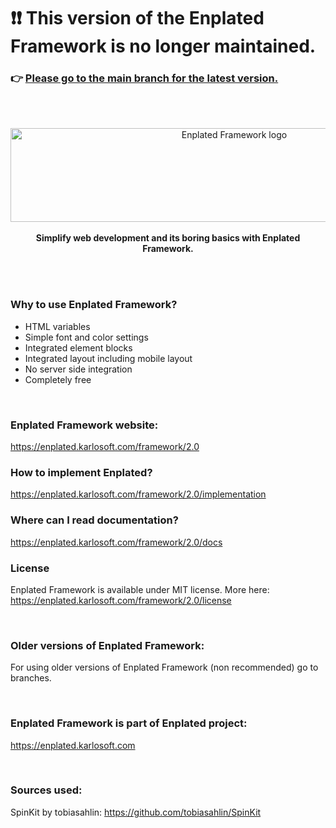 # ❗️❗️ This version of the Enplated Framework is no longer maintained.

### 👉 [Please go to the main branch for the latest version.](https://github.com/K-cermak/Enplated-Framework)

<br><br>

<p align="center">
    <a href="https://enplated.karlosoft.com/framework/2.0">
        <img src="https://cdn.karlosoft.com/cdn-data/ks/img/enplated/github/enp-framework.svg" width="700" height="150" alt="Enplated Framework logo">
    </a>
    <br>
        <br>
    <strong> Simplify web development and its boring basics with Enplated Framework.</strong>
</p>

<br/>
<br/>

### Why to use Enplated Framework?
- HTML variables
- Simple font and color settings
- Integrated element blocks
- Integrated layout including mobile layout
- No server side integration
- Completely free

<br/>

### Enplated Framework website:
https://enplated.karlosoft.com/framework/2.0

### How to implement Enplated?
https://enplated.karlosoft.com/framework/2.0/implementation

### Where can I read documentation?
https://enplated.karlosoft.com/framework/2.0/docs

### License
Enplated Framework is available under MIT license. More here: https://enplated.karlosoft.com/framework/2.0/license

<br/>

### Older versions of Enplated Framework:
For using older versions of Enplated Framework (non recommended) go to branches.

<br/>

### Enplated Framework is part of Enplated project:
https://enplated.karlosoft.com


<br/>

### Sources used:
SpinKit by tobiasahlin: https://github.com/tobiasahlin/SpinKit